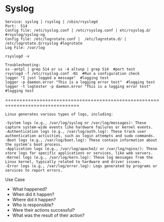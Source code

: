 # Syslog

```Package: rsyslog
Service: syslog | rsyslog | /sbin/rsyslogd
Port:  514
Config file: /etc/syslog.conf | /etc/rsyslog.conf | etc/rsyslog.d/   #rsyslog/syslog-ng
Config file: /etc/logrotate.conf |  /etc/logrotate.d/ | /etc/logrotate.d/rsyslog #logrotate
Log File: /var/log

```
```
rsyslogd -v
```
```
Troubleshooting:
ss -antpl | grep 514 or ss -4 altunp | grep 514  #port test
rsyslogd -f /etc/rsyslog.conf -N1  #Run a configuration check
logger "I just logged a message"  #logging test
logger -p daemon.error "This is a logging error test"  #logging test
logger -t logtester -p daemon.error "This is a logging error test"  #logging test
```
================================================================================
```
Linux generates various types of logs, including:

-System logs (e.g., /var/log/syslog or /var/log/messages): These capture system-wide events like hardware failures or kernel events.
-Authentication logs (e.g., /var/log/auth.log): These track user authentication activities, such as login attempts and sudo commands.
-Boot logs (e.g., /var/log/boot.log): These contain information about the system’s boot process.
-Application logs (e.g., /var/log/apache2/ or /var/log/nginx/): These store logs for specific applications or services, like web servers.
-Kernel logs (e.g., /var/log/kern.log): These log messages from the Linux kernel, typically related to hardware and driver issues.
-Error logs (e.g., /var/log/error.log): Logs generated by programs or services to report errors.
```

Use Case
- What happened?
- When did it happen?
- Where did it happen?
- Who is responsible?
- Were their actions successful?
- What was the result of their action?
